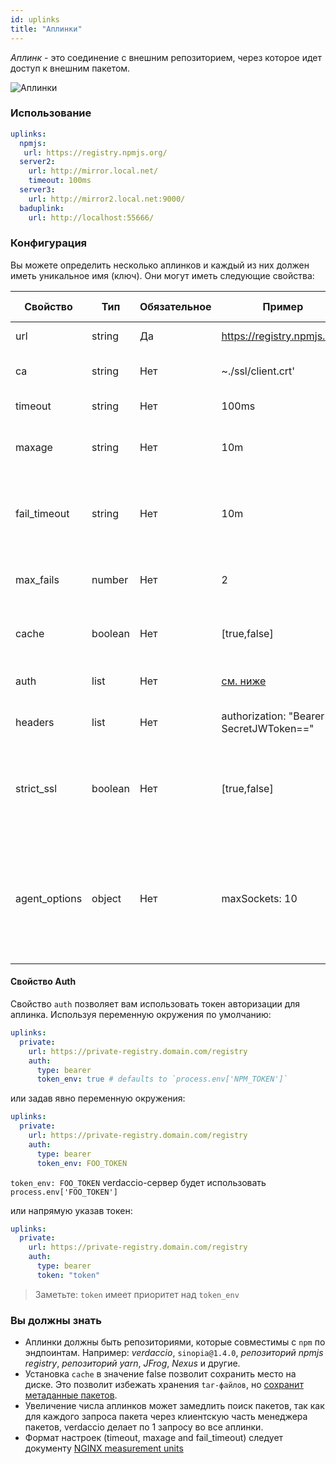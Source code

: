 ```yaml
---
id: uplinks
title: "Аплинки"
---
```


*Аплинк* - это соединение с внешним репозиторием, через которое идет доступ к внешним пакетом.

![Аплинки](https://user-images.githubusercontent.com/558752/52976233-fb0e3980-33c8-11e9-8eea-5415e6018144.png)

### Использование

```yaml
uplinks:
  npmjs:
   url: https://registry.npmjs.org/
  server2:
    url: http://mirror.local.net/
    timeout: 100ms
  server3:
    url: http://mirror2.local.net:9000/
  baduplink:
    url: http://localhost:55666/
```

### Конфигурация

Вы можете определить несколько аплинков и каждый из них должен иметь уникальное имя (ключ). Они могут иметь следующие свойства:

| Свойство      | Тип     | Обязательное | Пример                                  | Поддержка | Описание                                                                                                                                                                 | По умолчанию |
| ------------- | ------- | ------------ | --------------------------------------- | --------- | ------------------------------------------------------------------------------------------------------------------------------------------------------------------------ | ------------ |
| url           | string  | Да           | https://registry.npmjs.org/             | все       | URL репозитория                                                                                                                                                          | npmjs        |
| ca            | string  | Нет          | ~./ssl/client.crt'                      | все       | путь к сертификату SSL                                                                                                                                                   | нет значения |
| timeout       | string  | Нет          | 100ms                                   | все       | таймаут для запроса                                                                                                                                                      | 30s          |
| maxage        | string  | Нет          | 10m                                     | все       | временный порог валидности кэша                                                                                                                                          | 2m           |
| fail_timeout  | string  | Нет          | 10m                                     | все       | время, через которое непрошедший запрос считается неудачным                                                                                                              | 5m           |
| max_fails     | number  | Нет          | 2                                       | все       | максимальное количество недачных запросов                                                                                                                                | 2            |
| cache         | boolean | Нет          | [true,false]                            | >= 2.1    | кэшировать tar-файлы пакетов или нет                                                                                                                                     | true         |
| auth          | list    | Нет          | [см. ниже](uplinks.md#auth-property)    | >= 2.5    | хедер 'Authorization' [больше инфо](http://blog.npmjs.org/post/118393368555/deploying-with-npm-private-modules)                                                          | disabled     |
| headers       | list    | Нет          | authorization: "Bearer SecretJWToken==" | все       | список хедеров для аплинка                                                                                                                                               | disabled     |
| strict_ssl    | boolean | Нет          | [true,false]                            | >= 3.0    | если true, то SSL сертификат будет проверяться на валидность.                                                                                                            | true         |
| agent_options | object  | Нет          | maxSockets: 10                          | >= 4.0.2  | options for the HTTP or HTTPS Agent responsible for managing uplink connection persistence and reuse [more info](https://nodejs.org/api/http.html#http_class_http_agent) | нет значения |

#### Свойство Auth

Свойство `auth` позволяет вам использовать токен авторизации для аплинка. Используя переменную окружения по умолчанию:

```yaml
uplinks:
  private:
    url: https://private-registry.domain.com/registry
    auth:
      type: bearer
      token_env: true # defaults to `process.env['NPM_TOKEN']`
```

или задав явно переменную окружения:

```yaml
uplinks:
  private:
    url: https://private-registry.domain.com/registry
    auth:
      type: bearer
      token_env: FOO_TOKEN
```

`token_env: FOO_TOKEN` verdaccio-сервер будет использовать `process.env['FOO_TOKEN']`

или напрямую указав токен:

```yaml
uplinks:
  private:
    url: https://private-registry.domain.com/registry
    auth:
      type: bearer
      token: "token"
```

> Заметьте: `token` имеет приоритет над `token_env`

### Вы должны знать

* Аплинки должны быть репозиториями, которые совместимы с `npm` по эндпоинтам. Например: *verdaccio*, `sinopia@1.4.0`, *репозиторий npmjs registry*, *репозиторий yarn*, *JFrog*, *Nexus* и другие.
* Установка `cache` в значение false позволит сохранить место на диске. Это позволит избежать хранения `tar-файлов`, но [сохранит метаданные пакетов](https://github.com/verdaccio/verdaccio/issues/391).
* Увеличение числа аплинков может замедлить поиск пакетов, так как для каждого запроса пакета через клиентскую часть менеджера пакетов, verdaccio делает по 1 запросу во все аплинки.
* Формат настроек (timeout, maxage and fail_timeout) следует документу [NGINX measurement units](http://nginx.org/en/docs/syntax.html)